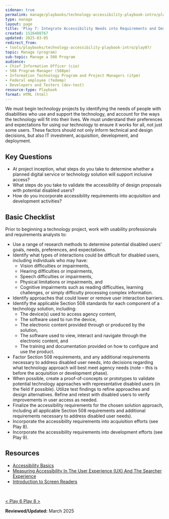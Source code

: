 ```yaml
---
sidenav: true
permalink: manage/playbooks/technology-accessibility-playbook-intro/play07/
type: manage
layout: page
title: 'Play 7: Integrate Accessibility Needs into Requirements and Design Processes'
created: 1526408767
updated: 2025-03-05
redirect_from:
- tools/playbooks/technology-accessibility-playbook-intro/play07/
topic: Manage (program)
sub-topic: Manage a 508 Program
audience:
- Chief Information Officer (cio)
- 508 Program Manager (508pm)
- Information Technology Program and Project Managers (itpm)
- Federal employee (fedemp)
- Developers and Testers (dev-test)
resource-type: Playbook
format: HTML (html)
---
```


We must begin technology projects by identifying the needs of people with disabilities who use and support the technology, and account for the ways the technology will fit into their lives. We must understand their preferences and expectations for using our technology to ensure it works for all, not just some users. These factors should not only inform technical and design decisions, but also IT investment, acquisition, development, and deployment.

## Key Questions

  * At project inception, what steps do you take to determine whether a planned digital service or technology solution will support inclusive access?
  * What steps do you take to validate the accessibility of design proposals with potential disabled users?
  * How do you incorporate accessibility requirements into acquisition and development activities?

## Basic Checklist

Prior to beginning a technology project, work with usability professionals and requirements analysts to:

  * Use a range of research methods to determine potential disabled users&rsquo; goals, needs, preferences, and expectations.
  * Identify what types of interactions could be difficult for disabled users, including individuals who may have:
      * Vision difficulties or impairments,
      * Hearing difficulties or impairments,
      * Speech difficulties or impairments,
      * Physical limitations or impairments, and
      * Cognitive impairments such as reading difficulties, learning challenges, or simply difficulty processing complex information.
  * Identify approaches that could lower or remove user interaction barriers.
  * Identify the applicable Section 508 standards for each component of a technology solution, including:
      * The device(s) used to access agency content,
      * The software used to run the device,
      * The electronic content provided through or produced by the solution,
      * The software used to view, interact and navigate through the electronic content, and
      * The training and documentation provided on how to configure and use the product.
  * Factor Section 508 requirements, and any additional requirements necessary to address disabled user needs, into decisions regarding what technology approach will best meet agency needs (note &ndash; this is before the acquisition or development phase).
  * When possible, create a proof-of-concepts or prototypes to validate potential technology approaches with representative disabled users (in the field if possible). Utilize test findings to refine approaches and design alternatives. Refine and retest with disabled users to verify improvements in user access as needed.
  * Finalize the accessibility requirements for the chosen solution approach, including all applicable Section 508 requirements and additional requirements necessary to address disabled user needs).
  * Incorporate the accessibility requirements into acquisition efforts (see Play 8).
  * Incorporate the accessibility requirements into development efforts (see Play 9).

## Resources

  * <a href="http://www.usability.gov/what-and-why/accessibility.html" target="_blank" class="usa-link--external">Accessibility Basics</a>
  * <a href="http://marketingland.com/measuring-accessibility-user-experience-ux-searcher-experience-139546" target="_blank" class="usa-link--external">Measuring Accessibility In The User Experience (UX) And The Searcher Experience</a>
  * <a href="https://it.wisc.edu/" target="_blank" class="usa-link--external">Introduction to Screen Readers</a>

&nbsp;

<div id="prev-next-section">
    <a class="prev-page" title="Go to Play 6" 
      href="{{site.baseurl}}/manage/playbooks/technology-accessibility-playbook-intro/play06"> < Play 6
    </a>
    <a class="prev-page" title="Go to Play 8"
      href="{{site.baseurl}}/manage/playbooks/technology-accessibility-playbook-intro/play08"> Play 8 >
    </a>
</div>

**Reviewed/Updated:** March 2025